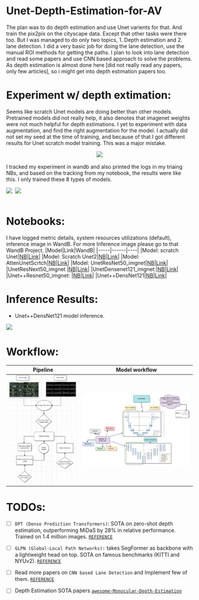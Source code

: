 # Unet-Depth-Estimation-for-AV

The plan was to do depth estimation and use Unet varients for that. And train the pix2pix on the cityscape data. Except that other tasks were there too. But I was managed to do only two topics, 1. Depth estimation and 2. lane detection. I did a very basic job for doing the lane detection, use the manual ROI methods for getting the paths. I plan to look into lane detection and read some papers and use CNN based approach to solve the problems. As depth estimation is almost done here [did not really read any papers, only few articles], so i might get into depth estimation papers too.

# Experiment w/ depth extimation:
Seems like scratch Unet models are doing better than other models. Pretrained models did not really help, it also denotes that imagenet weights were not much helpful for depth estimations. I yet to experiment with data augmentation, and find the right augmentation for the model. I actually did not set my seed at the time of training, and because of that I got different results for Unet scratch model training. This was a major mistake.

<p align="center">
<img src="https://user-images.githubusercontent.com/54326088/162265871-e6801b9e-8b93-4eb6-91f5-a4db37bfff3f.png">
</p>

I tracked my experiment in wandb and also printed the logs in my triaing NBs, and based on the tracking from my notebook, the results were like this. I only trained these 8 types of models.

<pre>
<img width="500" src="https://user-images.githubusercontent.com/54326088/162267966-be3bb8b4-2409-44a0-89ab-fea12d672c6f.png"> <img width="500" src="https://user-images.githubusercontent.com/54326088/162268005-d1c27814-45fc-438f-a839-a12fc98ca44d.png"> 

</pre>



# Notebooks:
I have logged metric details, system resources utilizations (default), inference image in WandB. For more Inference image please go to that WandB Project.
|Model|Link|WandB|
|-----|------|----|
|Model: scratch Unet|[NB](https://github.com/soumya997/Unet-Depth-Estimation-for-AV/blob/main/Notebooks/scratch-unet-1-log-mae-mse-r2-adam-bs-16-e40.ipynb)|[Link](https://wandb.ai/somusan/FYP%20Depth%20Estimation/runs/19c2yisf)|
|Model: Scratch Unet2|[NB](https://github.com/soumya997/Unet-Depth-Estimation-for-AV/blob/main/Notebooks/scratchunet2-log-mae-mse-r2-adam-bs16-e40-lr-sched.ipynb)|[Link](https://wandb.ai/somusan/FYP%20Depth%20Estimation/runs/29uiot1l?workspace=user-somusan)|
|Model: AttenUnetScrtch|[NB](https://github.com/soumya997/Unet-Depth-Estimation-for-AV/blob/main/Notebooks/attenunetscrtch-adam-bs16-e40-lr1-e4.ipynb)|[Link](https://wandb.ai/somusan/FYP%20Depth%20Estimation/runs/1lw6s1y5)|
|Model: UnetResNet50_imgnet|[NB](https://github.com/soumya997/Unet-Depth-Estimation-for-AV/blob/main/Notebooks/unetresnet50-imgnet-adam-bs-16-e30-lr-1e-3.ipynb)|[Link](https://wandb.ai/somusan/FYP%20Depth%20Estimation/runs/32o516yv?workspace=user-somusan)|
|UnetResNext50_imgnet |[NB](https://github.com/soumya997/Unet-Depth-Estimation-for-AV/blob/main/Notebooks/unetresnext50-imgnet-adam-bs-16-e40-lr-1e-3.ipynb)|[Link](https://wandb.ai/anony-moose-229468/FYP%20Depth%20Estimation/runs/32o516yv?apiKey=33f8af58b7667e3b954d7fba2512f20d7dc0e7a7)|
|UnetDensenet121_imgnet:|[NB](https://github.com/soumya997/Unet-Depth-Estimation-for-AV/blob/main/Notebooks/unetdansenet121-e40-bs16-scheduler-on-fp16.ipynb)|[Link](https://wandb.ai/anony-mouse-229842/FYP%20Depth%20Estimation/runs/3dkl0xxa?apiKey=7efbb4a11601dbc6919ed687183a48ddc1bfbfb9)|
|Unet++Resnet50_imgnet: |[NB](https://github.com/soumya997/Unet-Depth-Estimation-for-AV/blob/main/Notebooks/unet-resnet50-imgnet-adam-bs-16-e40-lr-1e-3.ipynb)|[Link](https://wandb.ai/anony-moose-229868/FYP%20Depth%20Estimation/runs/1nvwf4aa?apiKey=259067d9b6cec7b2aacbe2655de4b33ca2ea5657)|
|Unet++DensNet121|[NB](https://github.com/soumya997/Unet-Depth-Estimation-for-AV/blob/main/Notebooks/unet-densnet121.ipynb)|[Link](https://wandb.ai/anony-moose-230136/FYP%20Depth%20Estimation/runs/g0zmx4ut?apiKey=95ce55e8cb6b7e590241d27f364a7e6e59e16230)|

# Inference Results:
- Unet++DensNet121 model inference.
<img width="500" src="https://user-images.githubusercontent.com/54326088/164057710-d7581a81-e01c-4ac6-a9c4-0d68ad70cc39.png">

# Workflow:
|Pipeline|Model workflow|
|---|---|
|<img src="https://github.com/soumya997/Unet-Depth-Estimation-for-AV/blob/main/Media/Untitled%20Diagram.drawio%20(2).png">|<img src="https://github.com/soumya997/Unet-Depth-Estimation-for-AV/blob/main/Media/Untitled%20Diagram-Page-2.drawio%20(1).png">|


# TODOs:
- [ ] `DPT (Dense Prediction Transformers)`: SOTA on zero-shot depth estimation, outperforming MiDaS by 28% in relative performance. Trained on 1.4 million images. [`REFERENCE`](https://github.com/NielsRogge/Transformers-Tutorials/tree/master/DPT)
- [ ] `GLPN (Global-Local Path Networks):` takes SegFormer as backbone with a lightweight head on top. SOTA on famous benchmarks (KITTI and NYUv2). [`REFERENCE`](https://github.com/NielsRogge/Transformers-Tutorials/tree/master/GLPN)
- [ ] Read more papers on `CNN based Lane Detection` and Implement few of them. [`REFERENCE`](https://qiita.com/RanWensheng/items/c49e4bf3c55103546a30)
- [ ] Depth Estimation SOTA papers [`awesome-Monocular-Depth-Estimation`](https://github.com/paprrik/awesome-Monocular-Depth-Estimation)





